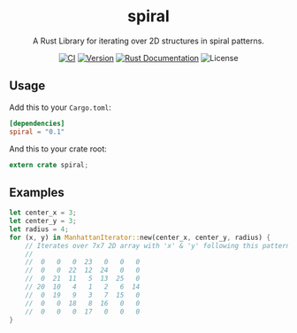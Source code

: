 <h1 align="center">spiral</h1>
<p align="center">
   A Rust Library for iterating over 2D structures in spiral patterns.
</p>

<p align="center">
	<a href="https://github.com/tversteeg/spiral/actions"><img src="https://github.com/tversteeg/spiral/workflows/CI/badge.svg" alt="CI"/></a>
	<a href="https://crates.io/crates/spiral"><img src="https://img.shields.io/crates/v/spiral.svg" alt="Version"/></a>
	<a href="https://docs.rs/spiral"><img src="https://img.shields.io/badge/api-rustdoc-blue.svg" alt="Rust Documentation"/></a>
	<img src="https://img.shields.io/crates/l/spiral.svg" alt="License"/>
</p>

## Usage

Add this to your `Cargo.toml`:

```toml
[dependencies]
spiral = "0.1"
```

And this to your crate root:

```rust
extern crate spiral;
```

## Examples

```rust
let center_x = 3;
let center_y = 3;
let radius = 4;
for (x, y) in ManhattanIterator::new(center_x, center_y, radius) {
	// Iterates over 7x7 2D array with 'x' & 'y' following this pattern:
	//
	//  0   0   0  23   0   0   0 
	//  0   0  22  12  24   0   0 
	//  0  21  11   5  13  25   0 
	// 20  10   4   1   2   6  14 
	//  0  19   9   3   7  15   0 
	//  0   0  18   8  16   0   0 
	//  0   0   0  17   0   0   0 
}
```
